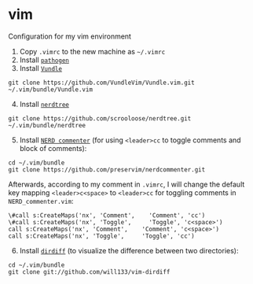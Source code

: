 # vim
Configuration for my vim environment

1. Copy `.vimrc` to the new machine as `~/.vimrc` 
2. Install [`pathogen`](https://www.vim.org/scripts/script.php?script_id=2332)
3. Install [`Vundle`](https://github.com/VundleVim/Vundle.vim)
```
git clone https://github.com/VundleVim/Vundle.vim.git ~/.vim/bundle/Vundle.vim
```
4. Install [`nerdtree`](https://github.com/scrooloose/nerdtree) 
```
git clone https://github.com/scrooloose/nerdtree.git ~/.vim/bundle/nerdtree
```
5. Install [`NERD commenter`](https://github.com/preservim/nerdcommenter) (for using `<leader>cc` to toggle comments and block of comments): 
```
cd ~/.vim/bundle 
git clone https://github.com/preservim/nerdcommenter.git
```
Afterwards, according to my comment in `.vimrc`, I will change the default key mapping `<leader>c<space>` to `<leader>cc` for toggling comments in `NERD_commenter.vim`: 
```
\#call s:CreateMaps('nx', 'Comment',    'Comment', 'cc') 
\#call s:CreateMaps('nx', 'Toggle',     'Toggle', 'c<space>') 
call s:CreateMaps('nx', 'Comment',    'Comment', 'c<space>') 
call s:CreateMaps('nx', 'Toggle',     'Toggle', 'cc')
```
6. Install [`dirdiff`](https://github.com/will133/vim-dirdiff) (to visualize the difference between two directories):  
```
cd ~/.vim/bundle
git clone git://github.com/will133/vim-dirdiff
```

